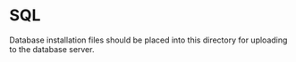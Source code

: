 # SQL
Database installation files should be placed into this directory for uploading to the database server.
